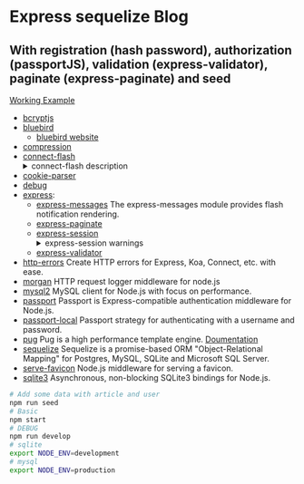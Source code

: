 # Express sequelize Blog
## With registration (hash password), authorization (passportJS), validation (express-validator), paginate (express-paginate) and seed

[Working Example](http://87.236.23.246/)  

* [bcryptjs](https://www.npmjs.com/package/bcryptjs)  
* [bluebird](https://www.npmjs.com/package/bluebird)  
   - [bluebird website](http://bluebirdjs.com/docs/getting-started.html)  
* [compression](https://www.npmjs.com/package/compression)  
* [connect-flash](https://www.npmjs.com/package/connect-flash)  
   <details><summary>connect-flash description</summary>
     <p>
       The flash is a special area of the session used for storing messages. Messages are written to the flash and cleared after       being displayed to the user. The flash is typically used in combination with redirects, ensuring that the message is available  to the next page that is to be rendered.
     </p>
   </details>  
* [cookie-parser](https://www.npmjs.com/package/cookie-parser)  
* [debug](https://www.npmjs.com/package/debug)  
* [express](https://www.npmjs.com/package/express):  
   - [express-messages](https://www.npmjs.com/package/express-messages)  The express-messages module provides flash notification rendering.  
   - [express-paginate](https://www.npmjs.com/package/express-paginate)  
   - [express-session](https://www.npmjs.com/package/express-session)  
     <details>
         <summary>express-session warnings</summary>
           <p>
              <b>Note</b> Since version 1.5.0, the [cookie-parser middleware](https://www.npmjs.com/package/cookie-parser) no longer needs to be used for this module to work. This module now directly reads and writes cookies on req/res. Using cookie-parser may result in issues if the secret is not the same between this module and cookie-parser.  
          </p>
          <p>
             <b>Warning</b> The default server-side session storage, MemoryStore, is purposely not designed for a production environment. It will leak memory under most conditions, does not scale past a single process, and is meant for debugging and developing.  
          </p>
          <p>
            For a list of stores, see [compatible session stores](https://www.npmjs.com/package/express-session#compatible-session-stores).  
          </p>
     </details>  
   - [express-validator](https://www.npmjs.com/package/express-validator)  
* [http-errors](https://www.npmjs.com/package/http-errors) Create HTTP errors for Express, Koa, Connect, etc. with ease.  
* [morgan](https://www.npmjs.com/package/morgan) HTTP request logger middleware for node.js  
* [mysql2](https://www.npmjs.com/package/mysql2) MySQL client for Node.js with focus on performance.   
* [passport](https://www.npmjs.com/package/passport) Passport is Express-compatible authentication middleware for Node.js.  
* [passport-local](https://www.npmjs.com/package/passport-local) Passport strategy for authenticating with a username and password.  
* [pug](https://www.npmjs.com/package/pug) Pug is a high performance template engine. [Doumentation](https://pugjs.org/)  
* [sequelize](https://www.npmjs.com/package/sequelize) Sequelize is a promise-based ORM "Object-Relational Mapping" for Postgres, MySQL, SQLite and Microsoft SQL Server.  
* [serve-favicon](https://www.npmjs.com/package/serve-favicon) Node.js middleware for serving a favicon.  
* [sqlite3](https://www.npmjs.com/package/sqlite3) Asynchronous, non-blocking SQLite3 bindings for Node.js.  

```bash
# Add some data with article and user
npm run seed
# Basic
npm start
# DEBUG
npm run develop
# sqlite
export NODE_ENV=development
# mysql
export NODE_ENV=production
```
